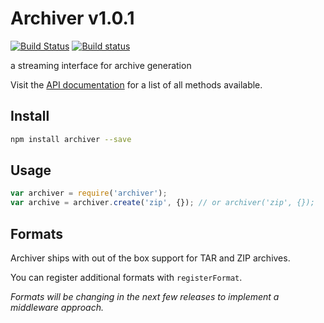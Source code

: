# Archiver v1.0.1

[![Build Status](https://travis-ci.org/archiverjs/node-archiver.svg?branch=master)](https://travis-ci.org/archiverjs/node-archiver) [![Build status](https://ci.appveyor.com/api/projects/status/38kqu3yp159nodxe/branch/master?svg=true)](https://ci.appveyor.com/project/ctalkington/node-archiver/branch/master)

a streaming interface for archive generation

Visit the [API documentation](http://archiverjs.com/docs) for a list of all methods available.

## Install

```bash
npm install archiver --save
```

## Usage

```js
var archiver = require('archiver');
var archive = archiver.create('zip', {}); // or archiver('zip', {});
```

## Formats

Archiver ships with out of the box support for TAR and ZIP archives.

You can register additional formats with `registerFormat`.

_Formats will be changing in the next few releases to implement a middleware approach._